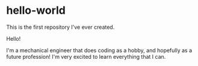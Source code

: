 # hello-world
This is the first repository I've ever created.

Hello!

I'm a mechanical engineer that does coding as a hobby, and hopefully as a future profession!
I'm very excited to learn everything that I can.
